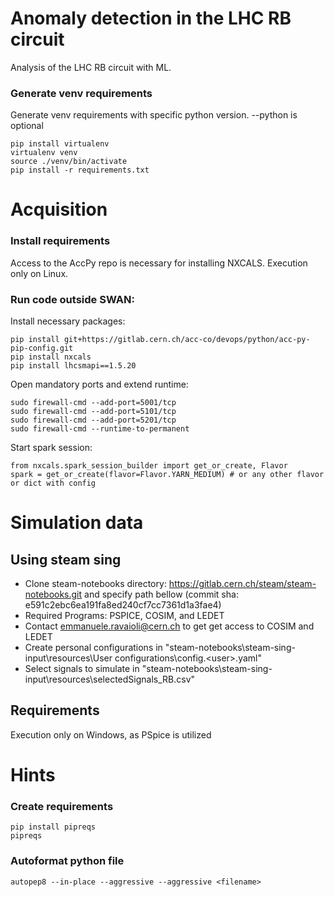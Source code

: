 # Anomaly detection in the LHC RB circuit

Analysis of the LHC RB circuit with ML.

### Generate venv requirements
Generate venv requirements with specific python version. --python is optional
```
pip install virtualenv
virtualenv venv 
source ./venv/bin/activate
pip install -r requirements.txt
```

# Acquisition
### Install requirements
Access to the AccPy repo is necessary for installing NXCALS. Execution only on Linux.

### Run code outside SWAN:
Install necessary packages:
```
pip install git+https://gitlab.cern.ch/acc-co/devops/python/acc-py-pip-config.git
pip install nxcals
pip install lhcsmapi==1.5.20
```
Open mandatory ports and extend runtime:
```
sudo firewall-cmd --add-port=5001/tcp
sudo firewall-cmd --add-port=5101/tcp
sudo firewall-cmd --add-port=5201/tcp
sudo firewall-cmd --runtime-to-permanent
```
Start spark session:
```
from nxcals.spark_session_builder import get_or_create, Flavor
spark = get_or_create(flavor=Flavor.YARN_MEDIUM) # or any other flavor or dict with config
```

# Simulation data

## Using steam sing
* Clone steam-notebooks directory: https://gitlab.cern.ch/steam/steam-notebooks.git and specify path bellow (commit sha: e591c2ebc6ea191fa8ed240cf7cc7361d1a3fae4)
* Required Programs: PSPICE, COSIM, and LEDET
* Contact emmanuele.ravaioli@cern.ch to get get access to COSIM and LEDET
* Create personal configurations in "steam-notebooks\steam-sing-input\resources\User configurations\config.\<user\>.yaml"
* Select signals to simulate in "steam-notebooks\steam-sing-input\resources\selectedSignals_RB.csv"

## Requirements
Execution only on Windows, as PSpice is utilized

# Hints
### Create requirements
```
pip install pipreqs
pipreqs
```

### Autoformat python file
```
autopep8 --in-place --aggressive --aggressive <filename>
```
